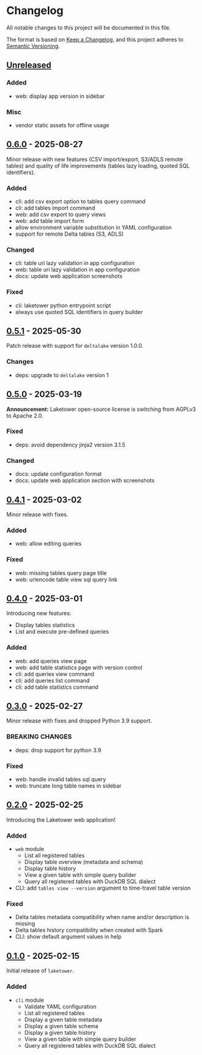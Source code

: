 # Changelog

All notable changes to this project will be documented in this file.

The format is based on [Keep a Changelog](https://keepachangelog.com/en/1.1.0/),
and this project adheres to [Semantic Versioning](https://semver.org/spec/v2.0.0.html).

## [Unreleased]
### Added
- web: display app version in sidebar

### Misc
- vendor static assets for offline usage

## [0.6.0] - 2025-08-27
Minor release with new features (CSV import/export, S3/ADLS remote tables)
and quality of life improvements (tables lazy loading, quoted SQL identifiers).

### Added
- cli: add csv export option to tables query command
- cli: add tables import command
- web: add csv export to query views
- web: add table import form
- allow environment variable substitution in YAML configuration
- support for remote Delta tables (S3, ADLS)

### Changed
- cli: table uri lazy validation in app configuration
- web: table uri lazy validation in app configuration
- docs: update web application screenshots

### Fixed
- cli: laketower python entrypoint script
- always use quoted SQL identifiers in query builder

## [0.5.1] - 2025-05-30
Patch release with support for `deltalake` version 1.0.0.

### Changes
- deps: upgrade to `deltalake` version 1

## [0.5.0] - 2025-03-19
**Announcement:** Laketower open-source license is switching from AGPLv3 to Apache 2.0.

### Fixed
- deps: avoid dependency jinja2 version 3.1.5

### Changed
- docs: update configuration format
- docs: update web application section with screenshots

## [0.4.1] - 2025-03-02
Minor release with fixes.

### Added
- web: allow editing queries

### Fixed
- web: missing tables query page title
- web: urlencode table view sql query link

## [0.4.0] - 2025-03-01
Introducing new features:
- Display tables statistics
- List and execute pre-defined queries

### Added
- web: add queries view page
- web: add table statistics page with version control
- cli: add queries view command
- cli: add queries list command
- cli: add table statistics command

## [0.3.0] - 2025-02-27
Minor release with fixes and dropped Python 3.9 support.

### BREAKING CHANGES
- deps: drop support for python 3.9

### Fixed
- web: handle invalid tables sql query
- web: truncate long table names in sidebar

## [0.2.0] - 2025-02-25
Introducing the Laketower web application!

### Added
- `web` module
    - List all registered tables
    - Display table overview (metadata and schema)
    - Display table history
    - View a given table with simple query builder
    - Query all registered tables with DuckDB SQL dialect
- CLI: add `tables view --version` argument to time-travel table version

### Fixed
- Delta tables metadata compatibility when name and/or description is missing
- Delta tables history compatibility when created with Spark
- CLI: show default argument values in help

## [0.1.0] - 2025-02-15
Initial release of `laketower`.

### Added
- `cli` module
    - Validate YAML configuration
    - List all registered tables
    - Display a given table metadata
    - Display a given table schema
    - Display a given table history
    - View a given table with simple query builder
    - Query all registered tables with DuckDB SQL dialect

[Unreleased]: https://github.com/datalpia/laketower/compare/0.6.0...HEAD
[0.6.0]: https://github.com/datalpia/laketower/compare/0.5.1...0.6.0
[0.5.1]: https://github.com/datalpia/laketower/compare/0.5.0...0.5.1
[0.5.0]: https://github.com/datalpia/laketower/compare/0.4.1...0.5.0
[0.4.1]: https://github.com/datalpia/laketower/compare/0.4.0...0.4.1
[0.4.0]: https://github.com/datalpia/laketower/compare/0.3.0...0.4.0
[0.3.0]: https://github.com/datalpia/laketower/compare/0.2.0...0.3.0
[0.2.0]: https://github.com/datalpia/laketower/compare/0.1.0...0.2.0
[0.1.0]: https://github.com/datalpia/laketower/releases/tag/0.1.0